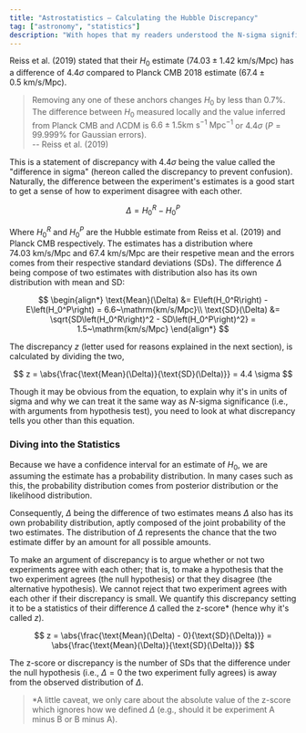 ```yaml
---
title: "Astrostatistics — Calculating the Hubble Discrepancy"
tag: ["astronomy", "statistics"]
description: "With hopes that my readers understood the N-sigma significance covered previously, we continue to dive into the metric astronomers use to famously compare the Hubble constant aptly named the Hubble discrepancy."
---
```


Reiss et al. (2019) stated that their $H_0$ estimate ($74.03 \pm 1.42~\mathrm{km/s/Mpc}$) has a difference of $4.4\sigma$ compared to Planck CMB 2018 estimate ($67.4 \pm 0.5~\mathrm{km/s/Mpc}$).

> Removing any one of these anchors changes $H_0$ by less than 0.7%. The difference between $H_0$ measured locally and the value inferred from Planck CMB and ΛCDM is $6.6 \pm 1.5\mathrm{km~s^{-1}~Mpc^{-1}}$ or $4.4\sigma$ ($P = 99.999\%$ for Gaussian errors).<br>-- Reiss et al. (2019)

This is a statement of discrepancy with $4.4\sigma$ being the value called the "difference in sigma" (hereon called the discrepancy to prevent confusion). Naturally, the difference between the experiment's estimates is a good start to get a sense of how to experiment disagree with each other.

$$
\Delta = H_0^R - H_0^P
$$

Where $H_0^R$ and $H_0^P$ are the Hubble estimate from Reiss et al. (2019) and Planck CMB respectively. The estimates has a distribution where $74.03~\text{km/s/Mpc}$ and $67.4~\text{km/s/Mpc}$ are their respetive mean and the errors comes from their respective standard deviations (SDs). The difference $\Delta$ being compose of two estimates with distribution also has its own distribution with mean and SD:

$$
\begin{align*}
\text{Mean}(\Delta) &= E\left(H_0^R\right) - E\left(H_0^P\right) = 6.6~\mathrm{km/s/Mpc}\\
\text{SD}(\Delta) &= \sqrt{SD\left(H_0^R\right)^2 - SD\left(H_0^P\right)^2} = 1.5~\mathrm{km/s/Mpc}
\end{align*}
$$

The discrepancy $z$ (letter used for reasons explained in the next section), is calculated by dividing the two,

$$
z = \abs{\frac{\text{Mean}(\Delta)}{\text{SD}(\Delta)}} = 4.4 \sigma
$$

Though it may be obvious from the equation, to explain why it's in units of sigma and why we can treat it the same way as $N$-sigma significance (i.e., with arguments from hypothesis test), you need to look at what discrepancy tells you other than this equation.

### Diving into the Statistics
Because we have a confidence interval for an estimate of $H_0$, we are assuming the estimate has a probability distribution. In many cases such as this, the probability distribution comes from posterior distribution or the likelihood distribution.

Consequently, $\Delta$ being the difference of two estimates means $\Delta$ also has its own probability distribution, aptly composed of the joint probability of the two estimates. The distribution of $\Delta$ represents the chance that the two estimate differ by an amount for all possible amounts.

To make an argument of discrepancy is to argue whether or not two experiments agree with each other; that is, to make a hypothesis that the two experiment agrees (the null hypothesis) or that they disagree (the alternative hypothesis). We cannot reject that two experiment agrees with each other if their discrepancy is small. We quantify this discrepancy setting it to be a statistics of their difference $\Delta$ called the z-score* (hence why it's called $z$).

$$
z = \abs{\frac{\text{Mean}(\Delta) - 0}{\text{SD}(\Delta)}} = \abs{\frac{\text{Mean}(\Delta)}{\text{SD}(\Delta)}}
$$

The z-score or discrepancy is the number of SDs that the difference under the null hypothesis (i.e., $\Delta = 0$ the two experiment fully agrees) is away from the observed distribution of $\Delta$.

> *A little caveat, we only care about the absolute value of the z-score which ignores how we defined $\Delta$ (e.g., should it be experiment A minus B or B minus A).

<!-- ### Misconception: Discrepancy is Relative
A common misconception that authors contributed to is not directly stating the reference hypothesis.

For the Hubble tension, while Reiss et al. (2019) claims Planck CMB 2018 is $4.4\sigma$ away, Planck CMB 2018 can claim Reiss et al. (2019) to be,

 $$
 \begin{align*}
 \frac{74.03 - 67.4}{1.42} = 4.48 \approx 4.4 \\
 \frac{74.03 - 67.4}{0.5} = 15.1 \approx 15
 \end{align*}
 $$ -->